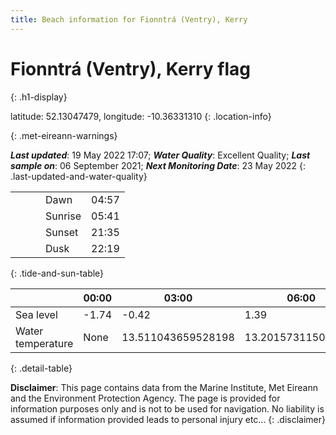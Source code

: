 ```yaml
---
title: Beach information for Fionntrá (Ventry), Kerry
---
```

# Fionntrá (Ventry), Kerry <span class="material-icons blue-flag" alt="This a Blue Flag beach">flag</span>
{: .h1-display}

latitude: 52.13047479, longitude: -10.36331310
{: .location-info}


{: .met-eireann-warnings}

___Last updated___: 19 May 2022 17:07; ___Water Quality___: Excellent Quality;
___Last sample on___: 06 September 2021; ___Next Monitoring Date___: 23 May 2022
{: .last-updated-and-water-quality}

|   |   |   |   |   |
|---|---|---|---|---|
|   |   |   | Dawn  | 04:57 |
|   |   |   | Sunrise  | 05:41 |
|   |   |   | Sunset  | 21:35 |
|   |   |   | Dusk  | 22:19 |
{: .tide-and-sun-table}

<div></div>

| | 00:00 | 03:00 | 06:00 | 09:00 | 12:00 | 15:00 | 18:00 | 21:00 |
|---|---|---|---|---|---|---|---|---|
| Sea level | -1.74 | -0.42 | 1.39 | 0.35| -1.5 | -0.48 | 1.44 | 0.71 |
| Water temperature | None | 13.511043659528198 | 13.201573115031284 | 13.305103102818475 | 13.48959922233753 | 13.44067569706699 | 13.372109785730723 | 13.500224413209374 |
{: .detail-table}

__Disclaimer__: This page contains data from the Marine Institute,
Met Eireann and the Environment Protection Agency. The page is provided for
information purposes only and is not to be used for navigation. No liability
is assumed if information provided leads to personal injury etc...
{: .disclaimer}